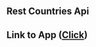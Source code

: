 ## Rest Countries Api

## Link to App ([Click](https://countries-lac-theta.vercel.app/countries))


